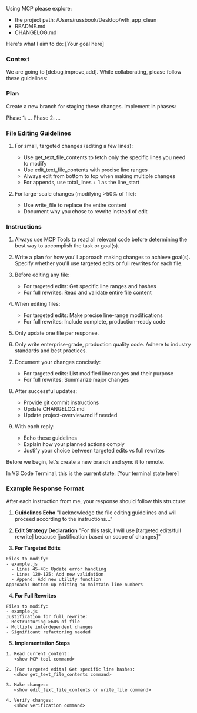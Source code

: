 Using MCP please explore:
- the project path: /Users/russbook/Desktop/wth_app_clean
- README.md
- CHANGELOG.md

Here's what I aim to do:
[Your goal here]

### Context
We are going to [debug,improve,add]. While collaborating, please follow these guidelines:

### Plan
Create a new branch for staging these changes. Implement in phases:

Phase 1: ...
Phase 2: ...

### File Editing Guidelines
1. For small, targeted changes (editing a few lines):
   - Use get_text_file_contents to fetch only the specific lines you need to modify
   - Use edit_text_file_contents with precise line ranges
   - Always edit from bottom to top when making multiple changes
   - For appends, use total_lines + 1 as the line_start

2. For large-scale changes (modifying >50% of file):
   - Use write_file to replace the entire content
   - Document why you chose to rewrite instead of edit

### Instructions
1. Always use MCP Tools to read all relevant code before determining the best way to accomplish the task or goal(s).

2. Write a plan for how you'll approach making changes to achieve goal(s). Specify whether you'll use targeted edits or full rewrites for each file.

3. Before editing any file:
   - For targeted edits: Get specific line ranges and hashes
   - For full rewrites: Read and validate entire file content

4. When editing files:
   - For targeted edits: Make precise line-range modifications
   - For full rewrites: Include complete, production-ready code

5. Only update one file per response.

6. Only write enterprise-grade, production quality code. Adhere to industry standards and best practices.

7. Document your changes concisely:
   - For targeted edits: List modified line ranges and their purpose
   - For full rewrites: Summarize major changes

8. After successful updates:
   - Provide git commit instructions
   - Update CHANGELOG.md
   - Update project-overview.md if needed

9. With each reply:
   - Echo these guidelines
   - Explain how your planned actions comply
   - Justify your choice between targeted edits vs full rewrites

Before we begin, let's create a new branch and sync it to remote.

In VS Code Terminal, this is the current state:
[Your terminal state here]

### Example Response Format

After each instruction from me, your response should follow this structure:

1. **Guidelines Echo**
"I acknowledge the file editing guidelines and will proceed according to the instructions..."

2. **Edit Strategy Declaration**
"For this task, I will use [targeted edits/full rewrite] because [justification based on scope of changes]"

3. **For Targeted Edits**
```
Files to modify:
- example.js
  - Lines 45-48: Update error handling
  - Lines 120-125: Add new validation
  - Append: Add new utility function
Approach: Bottom-up editing to maintain line numbers
```

4. **For Full Rewrites**
```
Files to modify:
- example.js
Justification for full rewrite:
- Restructuring >60% of file
- Multiple interdependent changes
- Significant refactoring needed
```

5. **Implementation Steps**
```
1. Read current content:
   <show MCP tool command>
   
2. [For targeted edits] Get specific line hashes:
   <show get_text_file_contents command>
   
3. Make changes:
   <show edit_text_file_contents or write_file command>
   
4. Verify changes:
   <show verification command>
```

